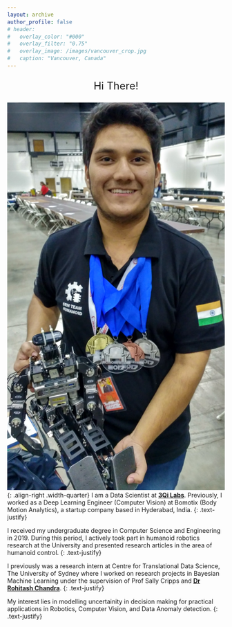```yaml
---
layout: archive
author_profile: false
# header:
#   overlay_color: "#000"
#   overlay_filter: "0.75"
#   overlay_image: /images/vancouver_crop.jpg
#   caption: "Vancouver, Canada"
---
```

<p style="text-align: center; font-size:24px;"> Hi There! </p>

![demo](/images/awards/Robogames17_2.jpg){: .align-right .width-quarter}
I am a Data Scientist at **[3Qi Labs](http://www.3qilabs.com/)**. Previously, I worked as a Deep Learning Engineer (Computer Vision) at Bomotix (Body Motion Analytics), a startup company based in Hyderabad, India.
{: .text-justify}

I received my undergraduate degree in Computer Science and Engineering in 2019. During this period, I actively took part in humanoid robotics research at the University and presented research articles in the area of humanoid control.
{: .text-justify}

I previously was a research intern at Centre for Translational Data Science, The University of Sydney where I worked on research projects in Bayesian Machine Learning under the supervision of Prof Sally Cripps and **[Dr Rohitash Chandra](https://research.unsw.edu.au/people/dr-rohitash-chandra)**.
{: .text-justify}

My interest lies in modelling uncertainity in decision making for practical applications in Robotics, Computer Vision, and Data Anomaly detection.
{: .text-justify}